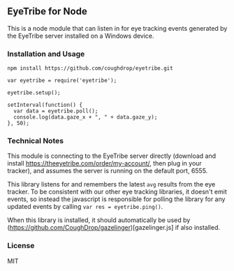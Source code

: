 ## EyeTribe for Node

This is a node module that can listen in for eye tracking events
generated by the EyeTribe server installed on a Windows device.

### Installation and Usage

`npm install https://github.com/coughdrop/eyetribe.git`

```
var eyetribe = require('eyetribe');

eyetribe.setup();

setInterval(function() {
  var data = eyetribe.poll();
  console.log(data.gaze_x + ", " + data.gaze_y);
}, 50);
```

### Technical Notes
This module is connecting to the EyeTribe server directly (download and install 
https://theeyetribe.com/order/my-account/, then plug in your tracker), and assumes 
the server is running on the default port, 6555.

This library listens for and remembers the latest `avg` results from the eye tracker.
To be consistent with our other eye tracking libraries, it doesn't emit events, so instead
the javascript is responsible for polling the library for any updated events by calling
`var res = eyetribe.ping()`.

When this library is installed, it should automatically be used by 
(https://github.com/CoughDrop/gazelinger)[gazelinger.js] if also installed.

### License

MIT
